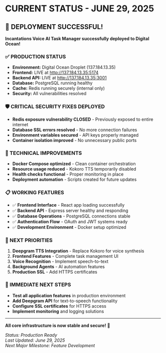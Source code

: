 # CURRENT STATUS - JUNE 29, 2025

## 🎉 DEPLOYMENT SUCCESSFUL! 

**Incantations Voice AI Task Manager successfully deployed to Digital Ocean!**

### ✅ PRODUCTION STATUS
- **Environment:** Digital Ocean Droplet (137.184.13.35)
- **Frontend:** LIVE at http://137.184.13.35:5174
- **Backend API:** LIVE at http://137.184.13.35:3001
- **Database:** PostgreSQL running healthy
- **Cache:** Redis running securely (internal only)
- **Security:** All vulnerabilities resolved

### 🛡️ CRITICAL SECURITY FIXES DEPLOYED
- **Redis exposure vulnerability CLOSED** - Previously exposed to entire internet
- **Database SSL errors resolved** - No more connection failures
- **Environment variables secured** - API keys properly managed
- **Container isolation improved** - No unnecessary public ports

### 🔧 TECHNICAL IMPROVEMENTS
- **Docker Compose optimized** - Clean container orchestration
- **Resource usage reduced** - Kokoro TTS temporarily disabled
- **Health checks functional** - Proper monitoring in place
- **Deployment automation** - Scripts created for future updates

### 📋 WORKING FEATURES
- ✅ **Frontend Interface** - React app loading successfully
- ✅ **Backend API** - Express server healthy and responding
- ✅ **Database Operations** - PostgreSQL connections stable
- ✅ **Authentication Flow** - OAuth and JWT systems ready
- ✅ **Development Environment** - Docker setup optimized

### 🚧 NEXT PRIORITIES
1. **Deepgram TTS Integration** - Replace Kokoro for voice synthesis
2. **Frontend Features** - Complete task management UI
3. **Voice Recognition** - Implement speech-to-text
4. **Background Agents** - AI automation features
5. **Production SSL** - Add HTTPS certificates

### 🎯 IMMEDIATE NEXT STEPS
- **Test all application features** in production environment
- **Add Deepgram API** for text-to-speech functionality
- **Configure SSL certificates** for HTTPS access
- **Implement monitoring** and logging solutions

---

**All core infrastructure is now stable and secure!** 🚀

*Status: Production Ready*  
*Last Updated: June 29, 2025*  
*Next Major Milestone: Feature Development*
